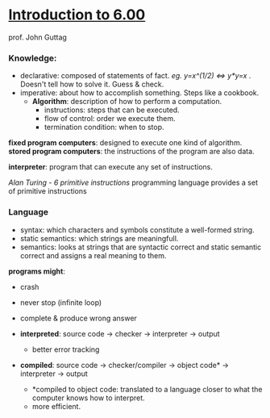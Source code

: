 # [Introduction to 6.00](https://ocw.mit.edu/courses/electrical-engineering-and-computer-science/6-00sc-introduction-to-computer-science-and-programming-spring-2011/unit-1/lecture-1-introduction-to-6.00/)
prof. John Guttag

### Knowledge:
- declarative: composed of statements of fact. _eg. y=x^(1/2) <=> y*y=x_ . Doesn't tell how to solve it. Guess & check.
- imperative: about how to accomplish something. Steps like a cookbook.
    - **Algorithm**: description of how to perform a computation.
        - instructions: steps that can be executed.
        - flow of control: order we execute them.
        - termination condition: when to stop.

**fixed program computers**: designed to execute one kind of algorithm.
**stored program computers**: the instructions of the program are also data.

**interpreter**: program that can execute any set of instructions.

_Alan Turing - 6 primitive instructions_
programming language provides a set of primitive instructions

### Language
- syntax: which characters and symbols constitute a well-formed string.
- static semantics: which strings are meaningfull.
- semantics: looks at strings that are syntactic correct and static semantic correct and assigns a real meaning to them.

**programs might**:
- crash
- never stop (infinite loop)
- complete & produce wrong answer

- **interpreted**:
source code -> checker -> interpreter -> output
    - better error tracking
- **compiled**:
source code -> checker/compiler -> object code* -> interpreter -> output
    - *compiled to object code: translated to a language closer to what the computer knows how to interpret.
    - more efficient.